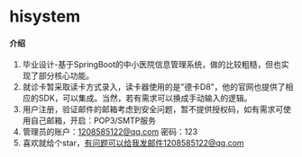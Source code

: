 # hisystem

#### 介绍
1. 毕业设计-基于SpringBoot的中小医院信息管理系统，做的比较粗糙，但也实现了部分核心功能。
2. 就诊卡暂采取读卡方式录入，读卡器使用的是"德卡D8"，他的官网也提供了相应的SDK，可以集成。当然，若有需求可以换成手动输入的逻辑。
3. 用户注册，验证邮件的邮箱考虑到安全问题，暂不提供授权码，如有需求可使用自己邮箱，开启：POP3/SMTP服务
4. 管理员的账户：1208585122@qq.com 密码：123
5. 喜欢就给个star，有问题可以给我发邮件1208585122@qq.com


